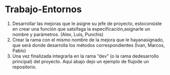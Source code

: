 # Trabajo-Entornos
1. Desarrollar las mejoras que le asigne su jefe de proyecto, estoconsiste en crear una función que satsifaga la especificación,asignarle un nombre y parámetros. (Alex, Luis, Punchis)
2. Crear la rama con el mismo nombre de la mejora que le hayanasignado, que será donde desarrolla los métodos correspondientes (Ivan, Marcos, Pablo)
3. Una vez finalizada integrarla en la rama “dev” (o la rama dedesarrollo principal) del proyecto. Aquí abajo dejo un ejemplo de flujode un repositorio.
